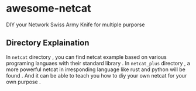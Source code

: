 # awesome-netcat

 DIY your Network Swiss Army Knife for multiple purporse

## Directory Explaination

In `netcat` directory , you can find netcat example based on various programing languaes with their standard library . In `netcat_plus` directory , a more powerful netcat in irresponding language like rust and python will be found . And it can be able to teach you how to diy your own netcat for your own purpose .
